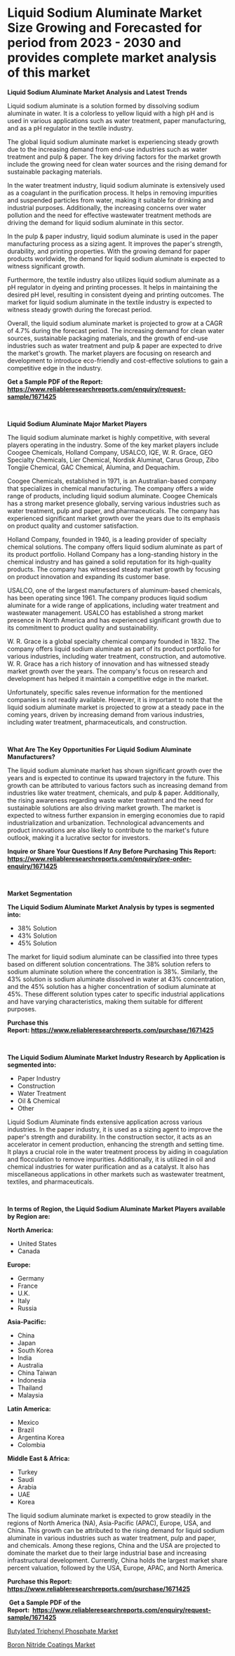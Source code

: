 <p><h1>Liquid Sodium Aluminate Market Size Growing and Forecasted for period from 2023 - 2030 and provides complete market analysis of this market</h1></p><p><strong>Liquid Sodium Aluminate Market Analysis and Latest Trends</strong></p>
<p><p>Liquid sodium aluminate is a solution formed by dissolving sodium aluminate in water. It is a colorless to yellow liquid with a high pH and is used in various applications such as water treatment, paper manufacturing, and as a pH regulator in the textile industry.</p><p>The global liquid sodium aluminate market is experiencing steady growth due to the increasing demand from end-use industries such as water treatment and pulp & paper. The key driving factors for the market growth include the growing need for clean water sources and the rising demand for sustainable packaging materials.</p><p>In the water treatment industry, liquid sodium aluminate is extensively used as a coagulant in the purification process. It helps in removing impurities and suspended particles from water, making it suitable for drinking and industrial purposes. Additionally, the increasing concerns over water pollution and the need for effective wastewater treatment methods are driving the demand for liquid sodium aluminate in this sector.</p><p>In the pulp & paper industry, liquid sodium aluminate is used in the paper manufacturing process as a sizing agent. It improves the paper's strength, durability, and printing properties. With the growing demand for paper products worldwide, the demand for liquid sodium aluminate is expected to witness significant growth.</p><p>Furthermore, the textile industry also utilizes liquid sodium aluminate as a pH regulator in dyeing and printing processes. It helps in maintaining the desired pH level, resulting in consistent dyeing and printing outcomes. The market for liquid sodium aluminate in the textile industry is expected to witness steady growth during the forecast period.</p><p>Overall, the liquid sodium aluminate market is projected to grow at a CAGR of 4.7% during the forecast period. The increasing demand for clean water sources, sustainable packaging materials, and the growth of end-use industries such as water treatment and pulp & paper are expected to drive the market's growth. The market players are focusing on research and development to introduce eco-friendly and cost-effective solutions to gain a competitive edge in the industry.</p></p>
<p><strong>Get a Sample PDF of the Report:&nbsp; <a href="https://www.reliableresearchreports.com/enquiry/request-sample/1671425">https://www.reliableresearchreports.com/enquiry/request-sample/1671425</a></strong></p>
<p>&nbsp;</p>
<p><strong>Liquid Sodium Aluminate Major Market Players</strong></p>
<p><p>The liquid sodium aluminate market is highly competitive, with several players operating in the industry. Some of the key market players include Coogee Chemicals, Holland Company, USALCO, IQE, W. R. Grace, GEO Specialty Chemicals, Lier Chemical, Nordisk Aluminat, Carus Group, Zibo Tongjie Chemical, GAC Chemical, Alumina, and Dequachim.</p><p>Coogee Chemicals, established in 1971, is an Australian-based company that specializes in chemical manufacturing. The company offers a wide range of products, including liquid sodium aluminate. Coogee Chemicals has a strong market presence globally, serving various industries such as water treatment, pulp and paper, and pharmaceuticals. The company has experienced significant market growth over the years due to its emphasis on product quality and customer satisfaction.</p><p>Holland Company, founded in 1940, is a leading provider of specialty chemical solutions. The company offers liquid sodium aluminate as part of its product portfolio. Holland Company has a long-standing history in the chemical industry and has gained a solid reputation for its high-quality products. The company has witnessed steady market growth by focusing on product innovation and expanding its customer base.</p><p>USALCO, one of the largest manufacturers of aluminum-based chemicals, has been operating since 1961. The company produces liquid sodium aluminate for a wide range of applications, including water treatment and wastewater management. USALCO has established a strong market presence in North America and has experienced significant growth due to its commitment to product quality and sustainability.</p><p>W. R. Grace is a global specialty chemical company founded in 1832. The company offers liquid sodium aluminate as part of its product portfolio for various industries, including water treatment, construction, and automotive. W. R. Grace has a rich history of innovation and has witnessed steady market growth over the years. The company's focus on research and development has helped it maintain a competitive edge in the market.</p><p>Unfortunately, specific sales revenue information for the mentioned companies is not readily available. However, it is important to note that the liquid sodium aluminate market is projected to grow at a steady pace in the coming years, driven by increasing demand from various industries, including water treatment, pharmaceuticals, and construction.</p></p>
<p>&nbsp;</p>
<p><strong>What Are The Key Opportunities For Liquid Sodium Aluminate Manufacturers?</strong></p>
<p><p>The liquid sodium aluminate market has shown significant growth over the years and is expected to continue its upward trajectory in the future. This growth can be attributed to various factors such as increasing demand from industries like water treatment, chemicals, and pulp & paper. Additionally, the rising awareness regarding waste water treatment and the need for sustainable solutions are also driving market growth. The market is expected to witness further expansion in emerging economies due to rapid industrialization and urbanization. Technological advancements and product innovations are also likely to contribute to the market's future outlook, making it a lucrative sector for investors.</p></p>
<p><strong>Inquire or Share Your Questions If Any Before Purchasing This Report: <a href="https://www.reliableresearchreports.com/enquiry/pre-order-enquiry/1671425">https://www.reliableresearchreports.com/enquiry/pre-order-enquiry/1671425</a></strong></p>
<p>&nbsp;</p>
<p><strong>Market Segmentation</strong></p>
<p><strong>The Liquid Sodium Aluminate Market Analysis by types is segmented into:</strong></p>
<p><ul><li>38% Solution</li><li>43% Solution</li><li>45% Solution</li></ul></p>
<p><p>The market for liquid sodium aluminate can be classified into three types based on different solution concentrations. The 38% solution refers to sodium aluminate solution where the concentration is 38%. Similarly, the 43% solution is sodium aluminate dissolved in water at 43% concentration, and the 45% solution has a higher concentration of sodium aluminate at 45%. These different solution types cater to specific industrial applications and have varying characteristics, making them suitable for different purposes.</p></p>
<p><strong>Purchase this Report:&nbsp;<a href="https://www.reliableresearchreports.com/purchase/1671425">https://www.reliableresearchreports.com/purchase/1671425</a></strong></p>
<p>&nbsp;</p>
<p><strong>The Liquid Sodium Aluminate Market Industry Research by Application is segmented into:</strong></p>
<p><ul><li>Paper Industry</li><li>Construction</li><li>Water Treatment</li><li>Oil & Chemical</li><li>Other</li></ul></p>
<p><p>Liquid Sodium Aluminate finds extensive application across various industries. In the paper industry, it is used as a sizing agent to improve the paper's strength and durability. In the construction sector, it acts as an accelerator in cement production, enhancing the strength and setting time. It plays a crucial role in the water treatment process by aiding in coagulation and flocculation to remove impurities. Additionally, it is utilized in oil and chemical industries for water purification and as a catalyst. It also has miscellaneous applications in other markets such as wastewater treatment, textiles, and pharmaceuticals.</p></p>
<p>&nbsp;</p>
<p><strong>In terms of Region, the Liquid Sodium Aluminate Market Players available by Region are:</strong></p>
<p>
    <p> <strong> North America: </strong>
        <ul>
            <li>United States</li>
            <li>Canada</li>
        </ul>
        </p> 
    <p> <strong> Europe: </strong>
        <ul>
            <li>Germany</li>
            <li>France</li>
            <li>U.K.</li>
            <li>Italy</li>
            <li>Russia</li>
        </ul>
        </p> 
    <p> <strong> Asia-Pacific: </strong>
        <ul>
            <li>China</li>
            <li>Japan</li>
            <li>South Korea</li>
            <li>India</li>
            <li>Australia</li>
            <li>China Taiwan</li>
            <li>Indonesia</li>
            <li>Thailand</li>
            <li>Malaysia</li>
        </ul>
        </p> 
    <p> <strong> Latin America: </strong>
        <ul>
            <li>Mexico</li>
            <li>Brazil</li>
            <li>Argentina Korea</li>
            <li>Colombia</li>
        </ul>
        </p> 
    <p> <strong> Middle East & Africa: </strong>
        <ul>
            <li>Turkey</li>
            <li>Saudi</li>
            <li>Arabia</li>
            <li>UAE</li>
            <li>Korea</li>
        </ul>
    </p>
    </p>
<p><p>The liquid sodium aluminate market is expected to grow steadily in the regions of North America (NA), Asia-Pacific (APAC), Europe, USA, and China. This growth can be attributed to the rising demand for liquid sodium aluminate in various industries such as water treatment, pulp and paper, and chemicals. Among these regions, China and the USA are projected to dominate the market due to their large industrial base and increasing infrastructural development. Currently, China holds the largest market share percent valuation, followed by the USA, Europe, APAC, and North America.</p></p>
<p><strong>Purchase this Report: <a href="https://www.reliableresearchreports.com/purchase/1671425">https://www.reliableresearchreports.com/purchase/1671425</a></strong></p>
<p>&nbsp;<strong>Get a Sample PDF of the Report:&nbsp;&nbsp;<a href="https://www.reliableresearchreports.com/enquiry/request-sample/1671425">https://www.reliableresearchreports.com/enquiry/request-sample/1671425</a></strong></p>
<p><strong></strong></p>
<p><p><a href="https://github.com/gaydyna/Market-Research-Report-List-1/blob/main/butylated-triphenyl-phosphate-market.md">Butylated Triphenyl Phosphate Market</a></p><p><a href="https://github.com/amonskiyk/Market-Research-Report-List-1/blob/main/boron-nitride-coatings-market.md">Boron Nitride Coatings Market</a></p></p>